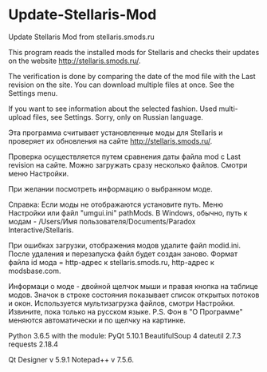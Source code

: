 # Update-Stellaris-Mod
Update Stellaris Mod from stellaris.smods.ru

This program reads the installed mods for Stellaris and checks their updates on the website http://stellaris.smods.ru/.

The verification is done by comparing the date of the mod file with the Last revision on the site.
You can download multiple files at once. See the Settings menu.

If you want to see information about the selected fashion.
Used multi-upload files, see Settings.
Sorry, only on Russian language.

Эта программа считывает установленные моды для Stellaris и проверяет их обновления на сайте http://stellaris.smods.ru/.

Проверка осуществляется путем сравнения даты файла mod с Last revision на сайте.
Можно загружать сразу несколько файлов. Смотри меню Настройки.

При желании посмотреть информацию о выбранном моде.

Справка:
Если моды не отображаются установите путь. Меню Настройки или файл "umgui.ini" pathMods.
В Windows, обычно, путь к модам - /Users/Имя пользователя/Documents/Paradox Interactive/Stellaris.
 
При ошибках загрузки, отображения модов удалите файл modid.ini. После удаления и перезапуска файл будет создан заново.
Формат файла id мода = http-адрес к stellaris.smods.ru, http-адрес к modsbase.com.
 
Информаци о моде  - двойной щелчок мыши и правая кнопка на таблице модов.
Значок в строке состояния показывает список открытых потоков и окон.
Используется мультизагрузка файлов, смотри Настройки.
Извините, пока только на русском языке.
P.S. Фон в "О Программе" меняются автоматически и по щелчку на картинке.

Python 3.6.5
with the module:
PyQt 5.10.1
BeautifulSoup 4
dateutil 2.7.3
requests 2.18.4

Qt Designer v 5.9.1
Notepad++ v 7.5.6.
